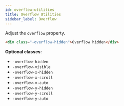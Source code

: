 ```yaml
---
id: overflow-utilities
title: Overflow Utilities
sidebar_label: Overflow
---
```


Adjust the `overflow` property.

```html
<div class="-overflow-hidden">Overflow hidden</div>
```

__Optional classes:__

- `-overflow-hidden`
- `-overflow-visible`
- `-overflow-x-hidden`
- `-overflow-x-scroll`
- `-overflow-x-auto`
- `-overflow-y-hidden`
- `-overflow-y-scroll`
- `-overflow-y-auto`
